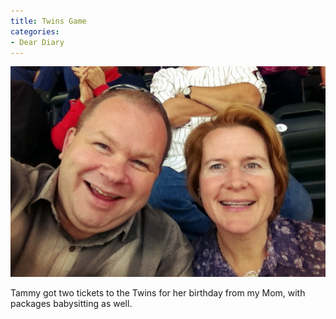 ```yaml
---
title: Twins Game
categories:
- Dear Diary
---
```


![](/assets/posts/2011/twins-game.jpg)
  



Tammy got two tickets to the Twins for her birthday from my Mom, with packages babysitting as well.
